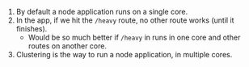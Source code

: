 1. By default a node application runs on a single core.
2. In the app, if we hit the `/heavy` route, no other route works (until it finishes).
   - Would be so much better if `/heavy` in runs in one core and other routes on another core.
3. Clustering is the way to run a node application, in multiple cores.
